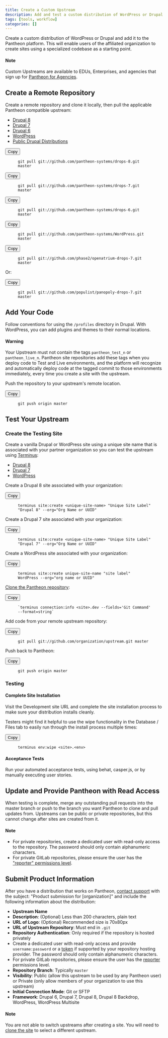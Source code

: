 ```yaml
---
title: Create a Custom Upstream
description: Add and test a custom distribution of WordPress or Drupal on the Pantheon website management platform.
tags: [tools, workflow]
categories: []
---
```

Create a custom distribution of WordPress or Drupal and add it to the Pantheon platform. This will enable users of the affiliated organization to create sites using a specialized codebase as a starting point.

<div class="alert alert-info" role="alert">
<h4 class="info">Note</h4>
<p>Custom Upstreams are available to EDUs, Enterprises, and agencies that sign up for <a href="https://pantheon.io/agencies/pantheon-for-agencies">Pantheon for Agencies</a>.</p></div>

## Create a Remote Repository

Create a remote repository and clone it locally, then pull the applicable Pantheon compatible upstream:
<!-- Nav tabs -->
<ul class="nav nav-tabs" role="tablist">
  <li id="d8tab" role="presentation" class="active"><a href="#d8" aria-controls="d8" role="tab" data-toggle="tab">Drupal 8</a></li>
  <li id="d7tab" role="presentation"><a href="#d7" aria-controls="d7" role="tab" data-toggle="tab">Drupal 7</a></li>
  <li id="d6tab" role="presentation"><a href="#d6" aria-controls="d6" role="tab" data-toggle="tab">Drupal 6</a></li>
  <li id="wptab" role="presentation"><a href="#wp" aria-controls="wp" role="tab" data-toggle="tab">WordPress</a></li>
  <li id="distributiontab" role="presentation"><a href="#distribution" aria-controls="distribution" role="tab" data-toggle="tab">Public Drupal Distributions</a></li>
</ul>

<!-- Tab panes -->
<div class="tab-content">

  <!-- Drupal Content -->
  <div role="tabpanel" class="tab-pane active" id="d8">
    <div class="copy-snippet">
      <button class="btn btn-default btn-clippy" data-clipboard-target="#git-pull-drops-8">Copy</button>
      <figure><pre id="git-pull-drops-8"><code class="command nohighlight" data-lang="bash">git pull git://github.com/pantheon-systems/drops-8.git master</code></pre></figure>
    </div>
  </div>

  <div role="tabpanel" class="tab-pane" id="d7">
    <div class="copy-snippet">
      <button class="btn btn-default btn-clippy" data-clipboard-target="#git-pull-drops-7">Copy</button>
      <figure><pre id="git-pull-drops-7"><code class="command nohighlight" data-lang="bash">git pull git://github.com/pantheon-systems/drops-7.git master</code></pre></figure>
    </div>
  </div>

  <div role="tabpanel" class="tab-pane" id="d6">
    <div class="copy-snippet">
      <button class="btn btn-default btn-clippy" data-clipboard-target="#git-pull-drops-6">Copy</button>
      <figure><pre id="git-pull-drops-6"><code class="command nohighlight" data-lang="bash">git pull git://github.com/pantheon-systems/drops-6.git master</code></pre></figure>
    </div>
  </div>

  <div role="tabpanel" class="tab-pane" id="wp">
    <div class="copy-snippet">
      <button class="btn btn-default btn-clippy" data-clipboard-target="#git-pull-wp">Copy</button>
      <figure><pre id="git-pull-wp"><code class="command nohighlight" data-lang="bash">git pull git://github.com/pantheon-systems/WordPress.git master</code></pre></figure>
    </div>
  </div>

  <div role="tabpanel" class="tab-pane" id="distribution">
    <div class="copy-snippet">
      <button class="btn btn-default btn-clippy" data-clipboard-target="#git-pull-distribution-openatrium">Copy</button>
      <figure><pre id="git-pull-distribution-openatrium"><code class="command nohighlight" data-lang="bash">git pull git://github.com/phase2/openatrium-drops-7.git master</code></pre></figure>
    </div>
    <p>Or:</p>
    <div class="copy-snippet">
      <button class="btn btn-default btn-clippy" data-clipboard-target="#git-pull-distribution-panopoly">Copy</button>
      <figure><pre id="git-pull-distribution-panopoly"><code class="command nohighlight" data-lang="bash">git pull git://github.com/populist/panopoly-drops-7.git master</code></pre></figure>
    </div>
  </div>
<!-- end tab-content -->
</div>

## Add Your Code

Follow conventions for using the `/profiles` directory in Drupal. With WordPress, you can add plugins and themes to their normal locations.

<div class="alert alert-danger"><h4 class="info">Warning</h4><p>Your Upstream must not contain the tags <code>pantheon_test_n</code> or <code>pantheon_live_n</code>. Pantheon site repositories add these tags when you deploy code to Test and Live environments, and the platform will recognize and automatically deploy code at the tagged commit to those environments immediately, every time you create a site with the upstream.</p></div>

Push the repository to your upstream's remote location.

<div class="copy-snippet">
  <button class="btn btn-default btn-clippy" data-clipboard-target="#push-upstream-origin-master">Copy</button>
  <figure><pre id="push-upstream-origin-master"><code class="command nohighlight" data-lang="bash">git push origin master</code></pre></figure>
</div>

## Test Your Upstream

### Create the Testing Site

Create a vanilla Drupal or WordPress site using a unique site name that is associated with your partner organization so you can test the upstream using [Terminus](/docs/terminus/):


<ul class="nav nav-tabs" role="tablist">
  <li id="drupal8tab" role="presentation" class="active"><a href="#drupal8" aria-controls="drupal8" role="tab" data-toggle="tab">Drupal 8</a></li>
  <li id="drupal7tab" role="presentation"><a href="#drupal7" aria-controls="drupal7" role="tab" data-toggle="tab">Drupal 7</a></li>    
  <li id="wp-newtab" role="presentation"><a href="#wp-new" aria-controls="wp-new" role="tab" data-toggle="tab">WordPress</a></li>
</ul>
<div class="tab-content">
    <div role="tabpanel" class="tab-pane active" id="drupal8">
    <!-- Drupal Content -->
    <p class="instruction">Create a Drupal 8 site associated with your organization:</p>
    <div class="copy-snippet">
    <button class="btn btn-default btn-clippy" data-clipboard-target="#vanilla-site-drupal-8">Copy</button>
    <figure><pre id="vanilla-site-drupal-8"><code class="command nohighlight" data-lang="bash">terminus site:create &lt;unique-site-name&gt; "Unique Site Label" "Drupal 8" --org="Org Name or UUID"</code></pre></figure>
    </div>
  </div>
  <div role="tabpanel" class="tab-pane" id="drupal7">
    <!-- Drupal Content -->
    <p class="instruction">Create a Drupal 7 site associated with your organization:</p>
    <div class="copy-snippet">
    <button class="btn btn-default btn-clippy" data-clipboard-target="#vanilla-site-drupal-7">Copy</button>
    <figure><pre id="vanilla-site-drupal-7"><code class="command nohighlight" data-lang="bash">terminus site:create &lt;unique-site-name&gt; "Unique Site Label" "Drupal 7" --org="Org Name or UUID"</code></pre></figure>
    </div>
  </div>
  <div role="tabpanel" class="tab-pane" id="wp-new">
    <!-- WordPress Content -->
    <p class="instruction">Create a WordPress site associated with your organization:</p>
    <div class="copy-snippet">
    <button class="btn btn-default btn-clippy" data-clipboard-target="#vanilla-site-wordpress">Copy</button>
    <figure><pre id="vanilla-site-wordpress"><code class="command nohighlight" data-lang="bash">terminus site:create unique-site-name "site label" WordPress --org="org name or UUID"</code></pre></figure>
    </div>
  </div>
</div>

[Clone the Pantheon repository](/docs/git/#clone-your-site-codebase):

<div class="copy-snippet">
  <button class="btn btn-default btn-clippy" data-clipboard-target="#clone-pantheon-repository">Copy</button>
  <figure><pre id="clone-pantheon-repository"><code class="command nohighlight" data-lang="bash">`terminus connection:info &lt;site&gt;.dev --fields='Git Command' --format=string`</code></pre></figure>
</div>

Add code from your remote upstream repository:

<div class="copy-snippet">
  <button class="btn btn-default btn-clippy" data-clipboard-target="#pull-upstream">Copy</button>
  <figure><pre id="pull-upstream"><code class="command nohighlight" data-lang="bash">git pull git://github.com/organization/upstream.git master</code></pre></figure>
</div>

Push back to Pantheon:

<div class="copy-snippet">
  <button class="btn btn-default btn-clippy" data-clipboard-target="#push-origin-master">Copy</button>
  <figure><pre id="push-origin-master"><code class="command nohighlight" data-lang="bash">git push origin master</code></pre></figure>
</div>

### Testing

#### Complete Site Installation

Visit the Development site URL and complete the site installation process to make sure your distribution installs cleanly.

Testers might find it helpful to use the wipe functionality in the Database / Files tab to easily run through the install process multiple times:

<div class="copy-snippet">
  <button class="btn btn-default btn-clippy" data-clipboard-target="#terminus-env-wipe">Copy</button>
  <figure><pre id="terminus-env-wipe"><code class="command nohighlight" data-lang="bash">terminus env:wipe &lt;site&gt;.&lt;env&gt;</code></pre></figure>
</div>

#### Acceptance Tests

Run your automated acceptance tests, using behat, casper.js, or by manually executing user stories.

## Update and Provide Pantheon with Read Access

When testing is complete, merge any outstanding pull requests into the master branch or push to the branch you want Pantheon to clone and pull updates from. Upstreams can be public or private repositories, but this cannot change after sites are created from it.
<div class="alert alert-info" role="alert">
<h4 class="info">Note</h4>
  <ul>
    <li>For private repositories, create a dedicated user with read-only access to the repository. The password should only contain alphanumeric characters.</li>
    <li>For private GitLab repositories, please ensure the user has the <a href="https://docs.gitlab.com/ce/user/permissions.html#permissions">"reporter" permissions level</a>.</li>
  </ul>
</div>

## Submit Product Information

After you have a distribution that works on Pantheon, [contact support](/docs/getting-support) with the subject: "Product submission for [organization]" and include the following information about the distribution:

- **Upstream Name**
- **Description**: (Optional) Less than 200 characters, plain text
- **URL of Logo**: (Optional) Recommended size is 70x80px
- **URL of Upstream Repository**: Must end in `.git`
- **Repository Authentication**: Only required if the repository is hosted privately
 - Create a dedicated user with read-only access and provide `username:password` or a [token](https://help.github.com/articles/creating-a-personal-access-token-for-the-command-line/) if supported by your repository hosting provider. The password should only contain alphanumeric characters.
 - For private GitLab repositories, please ensure the user has the [reporter](https://docs.gitlab.com/ce/user/permissions.html#permissions) permissions level.
- **Repository Branch**: Typically `master`
- **Visibility**: Public (allow this upstream to be used by any Pantheon user) or Private (only allow members of your organization to use this upstream)
- **Initial Connection Mode**: Git or SFTP
- **Framework**: Drupal 6, Drupal 7, Drupal 8, Drupal 8 Backdrop, WordPress, WordPress Multisite

<div class="alert alert-info" role="alert">
<h4 class="info">Note</h4>
<p>You are not able to switch upstreams after creating a site. You will need to <a href="/docs/clone-site/">clone the site</a> to select a different upstream.</p></div>
